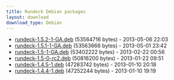 ```yaml
---
title: Rundeck Debian packages
layout: download
download_type: Debian
---
```

* [rundeck-1.5.2-1-GA.deb](http://download.rundeck.org/deb/rundeck-1.5.2-1-GA.deb) (53564716 bytes) - 2013-05-06 22:03
* [rundeck-1.5.1-1-GA.deb](http://download.rundeck.org/deb/rundeck-1.5.1-1-GA.deb) (53563666 bytes) - 2013-05-01 23:42
* [rundeck-1.5-1-GA.deb](http://download.rundeck.org/deb/rundeck-1.5-1-GA.deb) (53402222 bytes) - 2013-02-22 00:56
* [rundeck-1.5-0-rc2.deb](http://download.rundeck.org/deb/rundeck-1.5-0-rc2.deb) (50816200 bytes) - 2013-01-22 09:51
* [rundeck-1.4.5-1.deb](http://download.rundeck.org/deb/rundeck-1.4.5-1.deb) (47283742 bytes) - 2013-01-10 20:18
* [rundeck-1.4.4-1.deb](http://download.rundeck.org/deb/rundeck-1.4.4-1.deb) (47252244 bytes) - 2013-01-10 19:19
